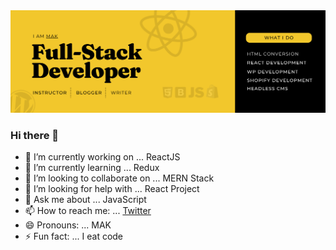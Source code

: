 <img src="https://raw.githubusercontent.com/mak360/mak360/main/Full-Stack-Developer.png" alt="Full-Stack Web Developer">

### Hi there 👋

- 🔭 I’m currently working on ... ReactJS
- 🌱 I’m currently learning ... Redux
- 👯 I’m looking to collaborate on ... MERN Stack
- 🤔 I’m looking for help with ... React Project
- 💬 Ask me about ... JavaScript
- 📫 How to reach me: ... [Twitter](https://twitter.com/mak360360)
- 😄 Pronouns: ... MAK
- ⚡ Fun fact: ... I eat code
